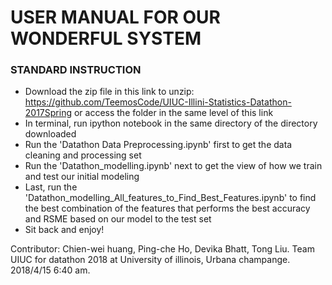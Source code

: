 # USER MANUAL FOR OUR WONDERFUL SYSTEM
### STANDARD INSTRUCTION
  - Download the zip file in this link to unzip:
  https://github.com/TeemosCode/UIUC-Illini-Statistics-Datathon-2017Spring
or access the folder in the same level of this link
  - In terminal, run ipython notebook in the same directory of the directory downloaded
  - Run the 'Datathon Data Preprocessing.ipynb' first to get the data cleaning and processing set
  - Run the 'Datathon_modelling.ipynb' next to get the view of how we train and test our initial modeling
  - Last, run the 'Datathon_modelling_All_features_to_Find_Best_Features.ipynb' to find the best combination of the features that performs the best accuracy and RSME based on our model to the test set
  - Sit back and enjoy!
  
Contributor: Chien-wei huang, Ping-che Ho, Devika Bhatt, Tong Liu. Team UIUC for datathon 2018 at University of illinois, Urbana champange. 2018/4/15 6:40 am.

